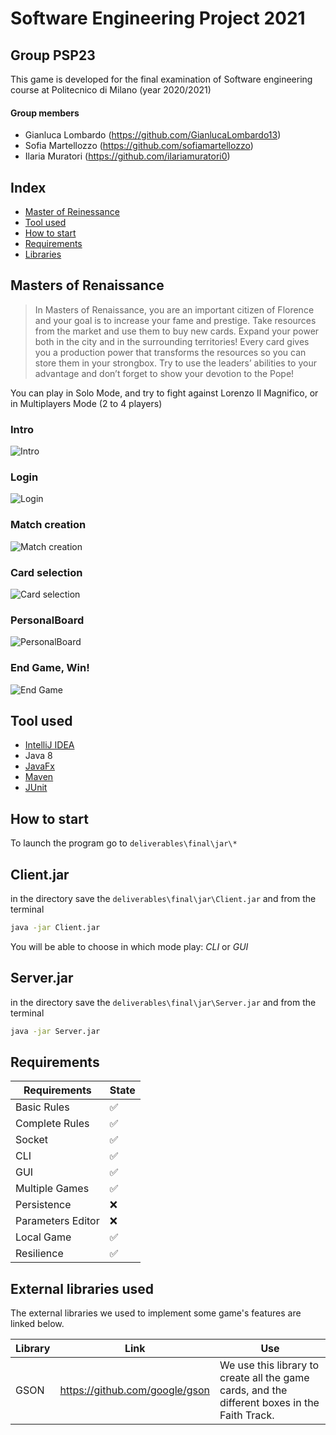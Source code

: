 # Software Engineering Project 2021

## Group PSP23 
This game is developed for the final examination of Software engineering course at Politecnico di Milano (year 2020/2021)
#### Group members
* Gianluca Lombardo (https://github.com/GianlucaLombardo13)
* Sofia Martellozzo (https://github.com/sofiamartellozzo)
* Ilaria Muratori (https://github.com/ilariamuratori0)

## Index
* [Master of Reinessance](#game)
* [Tool used](#toolused)
* [How to start](#usage)
* [Requirements](#requirements)
* [Libraries](#libraries)

<a name= "game"></a>
## Masters of Renaissance
> In Masters of Renaissance, you are an important citizen of Florence and your goal is to increase your fame and prestige. Take resources from the market and use them to buy new cards. Expand your power both in the city and in the surrounding territories! Every card gives you a production power that transforms the resources so you can store them in your strongbox. Try to use the leaders’ abilities to your advantage and don’t forget to show your devotion to the Pope!

You can play in Solo Mode, and try to fight against Lorenzo Il Magnifico, or in Multiplayers Mode (2 to 4 players) 

### Intro
![Intro](deliverables/final/screenshots/introImage11.png?raw=true)

### Login
![Login](deliverables/final/screenshots/LoginImage.png?raw=true)

### Match creation
![Match creation](deliverables/final/screenshots/RoomSizeImage.png?raw=true)

### Card selection
![Card selection](deliverables/final/screenshots/LCards.png?raw=true)

### PersonalBoard
![PersonalBoard](deliverables/final/screenshots/PBoard.png?raw=true)

### End Game, Win!
![End Game](deliverables/final/screenshots/EGame.png?raw=true)


<a name="toolused"></a>
## Tool used
* [IntelliJ IDEA](https://www.jetbrains.com/idea/)
* Java 8
* [JavaFx](https://openjfx.io)
* [Maven](https://maven.apache.org)
* [JUnit](https://junit.org/junit5/)

<a name="usage"></a>
## How to start
To launch the program go to `deliverables\final\jar\*`

## Client.jar
in the directory save the `deliverables\final\jar\Client.jar` and from the terminal 

```bash
java -jar Client.jar
```

You will be able to choose in which mode play: *CLI* or *GUI* 

## Server.jar
in the directory save the `deliverables\final\jar\Server.jar` and from the terminal

```bash
java -jar Server.jar
```

<a name="requirements"></a>
## Requirements
| Requirements | State |
| ------------ | ----- |
| Basic Rules  |   ✅ |
| Complete Rules |  ✅ |
| Socket       |  ✅ |
| CLI          |  ✅ |
| GUI          |  ✅ | 
| Multiple Games |  ✅ |
| Persistence   |  ❌ |
| Parameters Editor |  ❌ |
| Local Game   |  ✅ |
| Resilience   |  ✅ |

<a name="libraries"></a>
## External libraries used
The external libraries we used to implement some game's features are linked below.

| Library | Link | Use |
| ------ | ------ | ------ |
| GSON | https://github.com/google/gson | We use this library to create all the game cards, and the different boxes in the Faith Track. |

